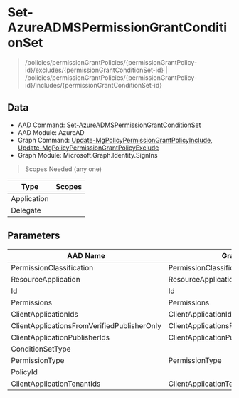 # Set-AzureADMSPermissionGrantConditionSet

> /policies/permissionGrantPolicies/{permissionGrantPolicy-id}/excludes/{permissionGrantConditionSet-id} | /policies/permissionGrantPolicies/{permissionGrantPolicy-id}/includes/{permissionGrantConditionSet-id}

## Data

+ AAD Command: [Set-AzureADMSPermissionGrantConditionSet](https://docs.microsoft.com/en-us/powershell/module/AzureAD/Set-AzureADMSPermissionGrantConditionSet)
+ AAD Module: AzureAD
+ Graph Command: [Update-MgPolicyPermissionGrantPolicyInclude](https://docs.microsoft.com/en-us/powershell/module/Microsoft.Graph.Identity.SignIns/Update-MgPolicyPermissionGrantPolicyInclude), [Update-MgPolicyPermissionGrantPolicyExclude](https://docs.microsoft.com/en-us/powershell/module/Microsoft.Graph.Identity.SignIns/Update-MgPolicyPermissionGrantPolicyExclude)
+ Graph Module: Microsoft.Graph.Identity.SignIns

> Scopes Needed (any one)

|Type|Scopes|
|---|---|
|Application||
|Delegate||

## Parameters

|AAD Name|Graph Name|AAD Type|Graph Type|Infos|
|---|---|---|---|---|
|PermissionClassification|PermissionClassification|System.String|System.String||
|ResourceApplication|ResourceApplication|System.String|System.String||
|Id|Id|System.String|System.String||
|Permissions|Permissions|System.Collections.Generic.List/System.String|System.String[]||
|ClientApplicationIds|ClientApplicationIds|System.Collections.Generic.List/System.String|System.String[]||
|ClientApplicationsFromVerifiedPublisherOnly|ClientApplicationsFromVerifiedPublisherOnly|System.Nullable/System.Boolean|System.Management.Automation.SwitchParameter||
|ClientApplicationPublisherIds|ClientApplicationPublisherIds|System.Collections.Generic.List/System.String|System.String[]||
|ConditionSetType||System.String|||
|PermissionType|PermissionType|System.String|System.String||
|PolicyId||System.String|||
|ClientApplicationTenantIds|ClientApplicationTenantIds|System.Collections.Generic.List/System.String|System.String[]||

